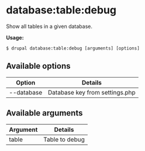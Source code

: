 # database:table:debug
Show all tables in a given database.

**Usage:**
```
$ drupal database:table:debug [arguments] [options]
```

## Available options
Option | Details
-------|-------------
--database | Database key from settings.php

## Available arguments
Argument | Details
---------|-------------
table | Table to debug
